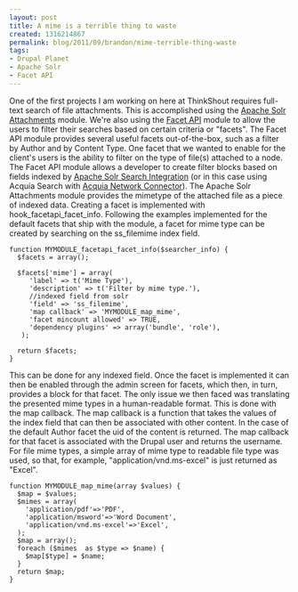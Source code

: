 ```yaml
---
layout: post
title: A mime is a terrible thing to waste
created: 1316214867
permalink: blog/2011/09/brandon/mime-terrible-thing-waste
tags:
- Drupal Planet
- Apache Solr
- Facet API
---
```

One of the first projects I am working on here at ThinkShout requires full-text search of file attachments. This is accomplished using the [Apache Solr Attachments](http://drupal.org/project/apachesolr_attachments) module. We're also using the [Facet API](http://drupal.org/project/facetapi) module to allow the users to filter their searches based on certain criteria or "facets".  The Facet API module provides several useful facets out-of-the-box, such as a filter by Author and by Content Type. One facet that we wanted to enable for the client's users is the ability to filter on the type of file(s) attached to a node. The Facet API module allows a developer to create filter blocks based on fields indexed by [Apache Solr Search Integration](http://drupal.org/project/apachesolr) (or in this case using Acquia Search with [Acquia Network Connector](http://drupal.org/project/acquia_connector)).  The Apache Solr Attachments module provides the mimetype of the attached file as a piece of indexed data. Creating a facet is implemented with hook\_facetapi\_facet\_info. Following the examples implemented for the default facets that ship with the module, a facet for mime type can be created by searching on the ss_filemime index field. 
~~~
function MYMODULE_facetapi_facet_info($searcher_info) {
  $facets = array();
  
  $facets['mime'] = array(
     'label' => t('Mime Type'),
     'description' => t('Filter by mime type.'),
     //indexed field from solr 
     'field' => 'ss_filemime',
     'map callback' => 'MYMODULE_map_mime',
     'facet mincount allowed' => TRUE,
     'dependency plugins' => array('bundle', 'role'),
   );
   
  return $facets;
}
~~~
This can be done for any indexed field. Once the facet is implemented it can then be enabled through the admin screen for facets, which then, in turn, provides a block for that facet. The only issue we then faced was translating the presented mime types in a human-readable format. This is done with the map callback. The map callback is a function that takes the values of the index field that can then be associated with other content. In the case of the default Author facet the uid of the content is returned. The map callback for that facet is associated with the Drupal user and returns the username. For file mime types, a simple array of mime type to readable file type was used, so that, for example, "application/vnd.ms-excel" is just returned as "Excel". 
~~~
function MYMODULE_map_mime(array $values) {
  $map = $values;
  $mimes = array(
    'application/pdf'=>'PDF',
    'application/msword'=>'Word Document',
    'application/vnd.ms-excel'=>'Excel',
  );
  $map = array();
  foreach ($mimes  as $type => $name) {
    $map[$type] = $name;
  }
  return $map;
}
~~~
